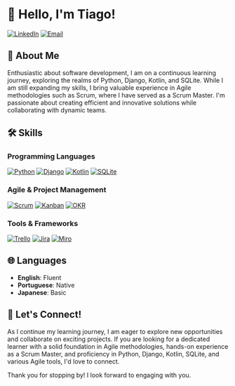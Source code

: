 # 👋 Hello, I'm Tiago!

[![LinkedIn](https://img.shields.io/badge/LinkedIn-Connect-blue?style=for-the-badge&logo=linkedin)](https://www.linkedin.com/in/tiago-s-amorim/) [![Email](https://img.shields.io/badge/Email-Contact%20Me-red?style=for-the-badge&logo=gmail)](mailto:tts.amorim3@gmail.com)

## 🚀 About Me

Enthusiastic about software development, I am on a continuous learning journey, exploring the realms of Python, Django, Kotlin, and SQLite. While I am still expanding my skills, I bring valuable experience in Agile methodologies such as Scrum, where I have served as a Scrum Master. I'm passionate about creating efficient and innovative solutions while collaborating with dynamic teams.


## 🛠️ Skills

### Programming Languages
[![Python](https://img.shields.io/badge/Python-Learning-green?style=for-the-badge&logo=python)](#) [![Django](https://img.shields.io/badge/Django-Learning-green?style=for-the-badge&logo=django)](#) [![Kotlin](https://img.shields.io/badge/Kotlin-Learning-green?style=for-the-badge&logo=kotlin)](#) [![SQLite](https://img.shields.io/badge/SQLite-Learning-green?style=for-the-badge&logo=sqlite)](#)

### Agile & Project Management
[![Scrum](https://img.shields.io/badge/Scrum-proficient-blue?style=for-the-badge)](#) [![Kanban](https://img.shields.io/badge/Kanban-proficient-blue?style=for-the-badge)](#) [![OKR](https://img.shields.io/badge/OKR-proficient-blue?style=for-the-badge)](#)

### Tools & Frameworks
[![Trello](https://img.shields.io/badge/Trello-Proficient-blue?style=for-the-badge&logo=trello)](#) [![Jira](https://img.shields.io/badge/Jira-Proficient-blue?style=for-the-badge&logo=jira)](#) [![Miro](https://img.shields.io/badge/Miro-Proficient-blue?style=for-the-badge&logo=miro)](#)

## 🌐 Languages

- **English**: Fluent
- **Portuguese**: Native
- **Japanese**: Basic

## 🤝 Let's Connect!

As I continue my learning journey, I am eager to explore new opportunities and collaborate on exciting projects. If you are looking for a dedicated learner with a solid foundation in Agile methodologies, hands-on experience as a Scrum Master, and proficiency in Python, Django, Kotlin, SQLite, and various Agile tools, I'd love to connect.

Thank you for stopping by! I look forward to engaging with you.
